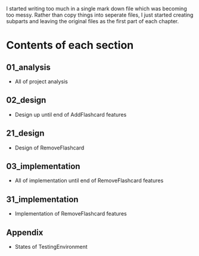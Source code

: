 I started writing too much in a single mark down file which was becoming too messy. Rather than copy things into seperate files, 
I just started creating subparts and leaving the original files as the first part of each chapter.

# Contents of each section

## 01_analysis
- All of project analysis

## 02_design
- Design up until end of AddFlashcard features

## 21_design
- Design of RemoveFlashcard

## 03_implementation
- All of implementation until end of RemoveFlashcard features

## 31_implementation
- Implementation of RemoveFlashcard features

## Appendix
- States of TestingEnvironment

